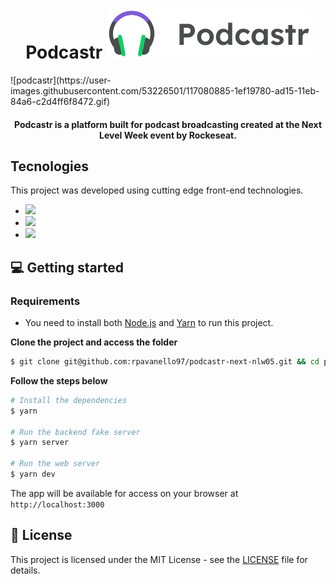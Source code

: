 <div>
  <h1 align="center">Podcastr  <img src="public/logo.svg" alt="Podcastr logo"></h1>
</div>
![podcastr](https://user-images.githubusercontent.com/53226501/117080885-1ef19780-ad15-11eb-84a6-c2d4ff6f8472.gif)

<h4 align="center">
  Podcastr is a platform built for podcast broadcasting created at the Next Level Week event by Rockeseat.
</h4>


## Tecnologies

This project was developed using cutting edge front-end technologies.

- [<img src="https://img.shields.io/badge/React-20232A?style=for-the-badge&logo=react&logoColor=61DAFB" />](https://reactjs.org/)
- [<img src="https://img.shields.io/badge/TypeScript-007ACC?style=for-the-badge&logo=typescript&logoColor=white" />](https://www.typescriptlang.org/)
- [<img src="https://img.shields.io/badge/next.js-000000?style=for-the-badge&logo=next.js&logoColor=white" />](https://nextjs.org/)

## 💻 Getting started

### Requirements

- You need to install both [Node.js](https://nodejs.org/en/download/) and [Yarn](https://yarnpkg.com/) to run this project.

**Clone the project and access the folder**

```bash
$ git clone git@github.com:rpavanello97/podcastr-next-nlw05.git && cd podcastr
```

**Follow the steps below**

```bash
# Install the dependencies
$ yarn

# Run the backend fake server
$ yarn server

# Run the web server
$ yarn dev
```

The app will be available for access on your browser at `http://localhost:3000`

## 📝 License

This project is licensed under the MIT License - see the [LICENSE](LICENSE) file for details.
